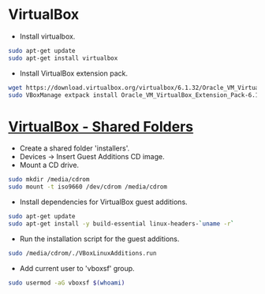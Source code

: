 # VirtualBox

- Install virtualbox.

```sh
sudo apt-get update
sudo apt-get install virtualbox
```

- Install VirtualBox extension pack.

```sh
wget https://download.virtualbox.org/virtualbox/6.1.32/Oracle_VM_VirtualBox_Extension_Pack-6.1.32.vbox-extpack
sudo VBoxManage extpack install Oracle_VM_VirtualBox_Extension_Pack-6.1.32.vbox-extpack
```

# [VirtualBox - Shared Folders](https://gist.github.com/estorgio/0c76e29c0439e683caca694f338d4003)

- Create a shared folder 'installers'.
- Devices -> Insert Guest Additions CD image.
- Mount a CD drive.

```sh
sudo mkdir /media/cdrom
sudo mount -t iso9660 /dev/cdrom /media/cdrom
```

- Install dependencies for VirtualBox guest additions.

```sh
sudo apt-get update
sudo apt-get install -y build-essential linux-headers-`uname -r`
```

- Run the installation script for the guest additions.

```sh
sudo /media/cdrom/./VBoxLinuxAdditions.run
```

- Add current user to 'vboxsf' group.

```sh
sudo usermod -aG vboxsf $(whoami)
```
